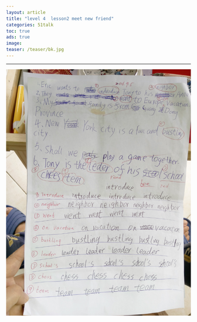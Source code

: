 ```yaml
---
layout: article
title: "level 4  lesson2 meet new friend"
categories: 51talk
toc: true
ads: true
image:
teaser: /teaser/bk.jpg
---
```


---



![df](https://github.com/storage201608/storage/blob/master/chenyifan2016/_posts/51talk/2016-09-05-2016090508072751talk.md/IMG_20160905_080529.jpg?raw=true)

